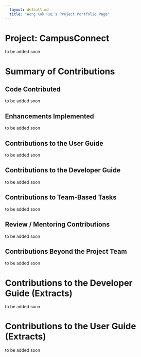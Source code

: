 ```yaml
---
  layout: default.md
  title: "Wong Kok Rui's Project Portfolio Page"
---
```


# Project: CampusConnect

to be added soon

# Summary of Contributions

## Code Contributed

to be added soon

## Enhancements Implemented

to be added soon

## Contributions to the User Guide

to be added soon

## Contributions to the Developer Guide

to be added soon

## Contributions to Team-Based Tasks

to be added soon

## Review / Mentoring Contributions

to be added soon

## Contributions Beyond the Project Team

to be added soon

# Contributions to the Developer Guide (Extracts)

to be added soon

# Contributions to the User Guide (Extracts)

to be added soon
